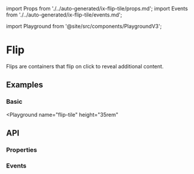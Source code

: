 import Props from './../auto-generated/ix-flip-tile/props.md';
import Events from './../auto-generated/ix-flip-tile/events.md';

import Playground from '@site/src/components/PlaygroundV3';

# Flip

<!-- introduction start -->
Flips are containers that flip on click to reveal additional content.
<!-- introduction end -->

## Examples

### Basic

<Playground
  name="flip-tile" 
  height="35rem"
  >
</Playground>

## API

### Properties

<Props />

### Events

<Events />
